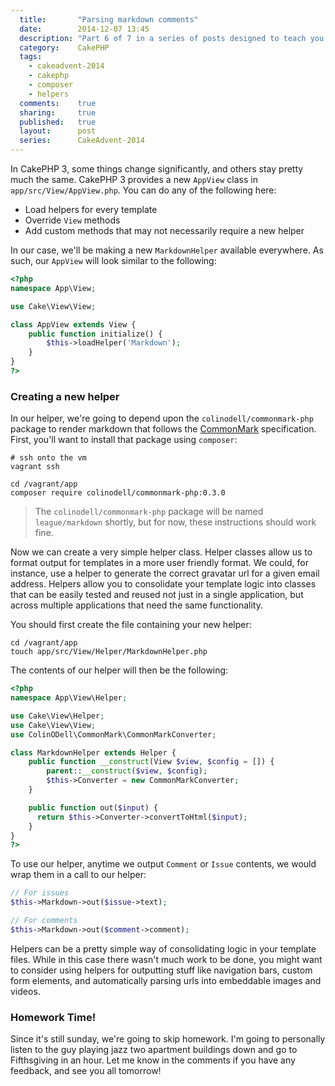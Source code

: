 ```yaml
---
  title:       "Parsing markdown comments"
  date:        2014-12-07 13:45
  description: "Part 6 of 7 in a series of posts designed to teach you how to use CakePHP 3 effectively"
  category:    CakePHP
  tags:
    - cakeadvent-2014
    - cakephp
    - composer
    - helpers
  comments:    true
  sharing:     true
  published:   true
  layout:      post
  series:      CakeAdvent-2014
---
```


In CakePHP 3, some things change significantly, and others stay pretty much the same. CakePHP 3 provides a new `AppView` class in `app/src/View/AppView.php`. You can do any of the following here:

- Load helpers for every template
- Override `View` methods
- Add custom methods that may not necessarily require a new helper

In our case, we'll be making a new `MarkdownHelper` available everywhere. As such, our `AppView` will look similar to the following:

```php
<?php
namespace App\View;

use Cake\View\View;

class AppView extends View {
    public function initialize() {
        $this->loadHelper('Markdown');
    }
}
?>
```

### Creating a new helper

In our helper, we're going to depend upon the `colinodell/commonmark-php` package to render markdown that follows the [CommonMark](http://commonmark.org/) specification. First, you'll want to install that package using `composer`:

```shell
# ssh onto the vm
vagrant ssh

cd /vagrant/app
composer require colinodell/commonmark-php:0.3.0
```

> The `colinodell/commonmark-php` package will be named `league/markdown` shortly, but for now, these instructions should work fine.

Now we can create a very simple helper class. Helper classes allow us to format output for templates in a more user friendly format. We could, for instance, use a helper to generate the correct gravatar url for a given email address. Helpers allow you to consolidate your template logic into classes that can be easily tested and reused not just in a single application, but across multiple applications that need the same functionality.

You should first create the file containing your new helper:

```shell
cd /vagrant/app
touch app/src/View/Helper/MarkdownHelper.php
```

The contents of our helper will then be the following:

```php
<?php
namespace App\View\Helper;

use Cake\View\Helper;
use Cake\View\View;
use ColinODell\CommonMark\CommonMarkConverter;

class MarkdownHelper extends Helper {
    public function __construct(View $view, $config = []) {
        parent::__construct($view, $config);
        $this->Converter = new CommonMarkConverter;
    }

    public function out($input) {
      return $this->Converter->convertToHtml($input);
    }
}
?>
```

To use our helper, anytime we output `Comment` or `Issue` contents, we would wrap them in a call to our helper:

```php
// For issues
$this->Markdown->out($issue->text);

// For comments
$this->Markdown->out($comment->comment);
```

Helpers can be a pretty simple way of consolidating logic in your template files. While in this case there wasn't much work to be done, you might want to consider using helpers for outputting stuff like navigation bars, custom form elements, and automatically parsing urls into embeddable images and videos.

### Homework Time!

Since it's still sunday, we're going to skip homework. I'm going to personally listen to the guy playing jazz two apartment buildings down and go to Fifthsgiving in an hour. Let me know in the comments if you have any feedback, and see you all tomorrow!
